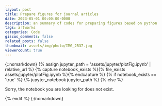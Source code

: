```yaml
---
layout: post
title: Prepare figures for journal articles 
date: 2023-05-01 00:00:00-0000
description: an summary of codes for preparing figures based on python
tags: artworks
categories: Code 
giscus_comments: false
related_posts: false
thumbnail: assets/img/photo/IMG_2537.jpg
viewercount: true
---
```


{::nomarkdown}
{% assign jupyter_path = 'assets/jupyter/plotFig.ipynb' | relative_url %}
{% capture notebook_exists %}{% file_exists assets/jupyter/plotFig.ipynb %}{% endcapture %}
{% if notebook_exists == 'true' %}
  {% jupyter_notebook jupyter_path %}
{% else %}
  <p>Sorry, the notebook you are looking for does not exist.</p>
{% endif %}
{:/nomarkdown}